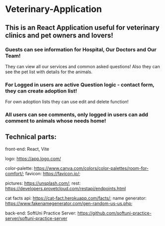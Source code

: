 # Veterinary-Application


## This is an React Application useful for veterinary clinics and pet owners and lovers!


### Guests can see information for Hospital, Our Doctors and Our Team!
They can view all our services and common asked questions!
Also they can see the pet list with details for the animals.

### For Logged in users are active Question logic - contact form, they can create adoption list!
For own adoption lists they can use edit and delete function!

### All users can see comments, only logged in users can add comment to animals whose needs home!



## Technical parts:
front-end: React, Vite 

logo: https://app.logo.com/

color-palette: https://www.canva.com/colors/color-palettes/room-for-comfort/;
favicon: https://favicon.io/;

pictures: https://unsplash.com/;
rest: https://developers.provetcloud.com/restapi/endpoints.html

cat facts api: https://cat-fact.herokuapp.com/facts/;
name generator: https://www.fakenamegenerator.com/gen-random-us-us.php;

back-end: SoftUni Practice Server: https://github.com/softuni-practice-server/softuni-practice-server